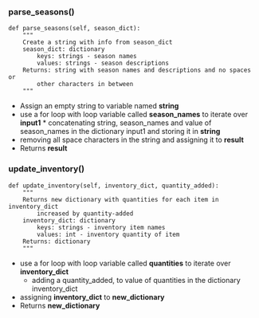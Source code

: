 ### parse_seasons()
```
def parse_seasons(self, season_dict):
    """
    Create a string with info from season_dict
    season_dict: dictionary
        keys: strings - season names
        values: strings - season descriptions
    Returns: string with season names and descriptions and no spaces or
        other characters in between
    """
```
* Assign an empty string to variable named **string**
* use a for loop with loop variable called **season_names** to iterate over **input1**
      * concatenating string, season_names and value of season_names in the dictionary input1 and storing it in **string**
* removing all space characters in the string and assigning it to **result**
* Returns **result**

### update_inventory()
```
def update_inventory(self, inventory_dict, quantity_added):
    """
    Returns new dictionary with quantities for each item in inventory_dict
        increased by quantity-added
    inventory_dict: dictionary
        keys: strings - inventory item names
        values: int - inventory quantity of item
    Returns: dictionary
    """
```
* use a for loop with loop variable called **quantities** to iterate over **inventory_dict**
     * adding a quantity_added, to value of quantities in the dictionary inventory_dict
* assigning **inventory_dict** to **new_dictionary**
* Returns **new_dictionary**

